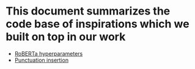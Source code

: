 # This document summarizes the code base of inspirations which we built on top in our work

- [RoBERTa hyperparameters](https://github.com/facebookresearch/fairseq/tree/main/examples/roberta)
- [Punctuation insertion](https://github.com/xashru/punctuation-restoration)

